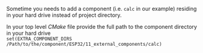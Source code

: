Sometime you needs to add a component (i.e. `calc` in our example) residing in your hard drive instead of project directory.     
     
In your top level _CMake_ file provide the full path to the component directory in your hard drive      
`set(EXTRA_COMPONENT_DIRS /Path/to/the/component/ESP32/11_external_components/calc)`     
